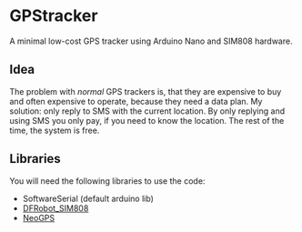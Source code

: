 # GPStracker
A minimal low-cost GPS tracker using Arduino Nano and SIM808 hardware.

## Idea
The problem with _normal_ GPS trackers is, that they are expensive to buy and often expensive to operate, because they need a data plan. My solution: only reply to SMS with the current location. By only replying and using SMS you only pay, if you need to know the location. The rest of the time, the system is free.

## Libraries
You will need the following libraries to use the code:
 * SoftwareSerial (default arduino lib)
 * [DFRobot_SIM808](https://github.com/DFRobot/DFRobot_SIM808)
 * [NeoGPS](https://github.com/SlashDevin/NeoGPS)
